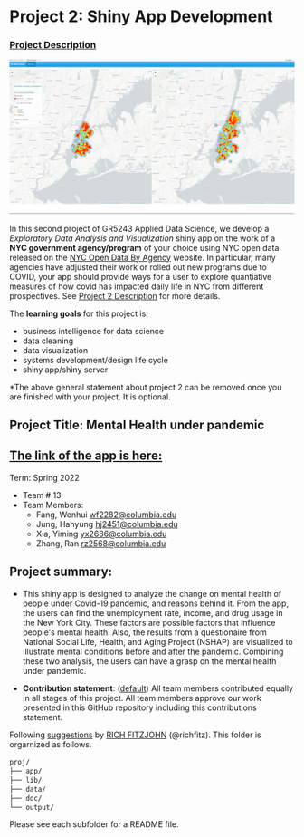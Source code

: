 # Project 2: Shiny App Development

### [Project Description](doc/project2_desc.md)

![screenshot](doc/figs/map.jpg)

In this second project of GR5243 Applied Data Science, we develop a *Exploratory Data Analysis and Visualization* shiny app on the work of a **NYC government agency/program** of your choice using NYC open data released on the [NYC Open Data By Agency](https://opendata.cityofnewyork.us/data/) website. In particular, many agencies have adjusted their work or rolled out new programs due to COVID, your app should provide ways for a user to explore quantiative measures of how covid has impacted daily life in NYC from different prospectives. See [Project 2 Description](doc/project2_desc.md) for more details.  

The **learning goals** for this project is:

- business intelligence for data science
- data cleaning
- data visualization
- systems development/design life cycle
- shiny app/shiny server

*The above general statement about project 2 can be removed once you are finished with your project. It is optional.

## Project Title: Mental Health under pandemic
## [The link of the app is here:](https://grp13.shinyapps.io/App_mentalHealth/)
Term: Spring 2022

+ Team # 13
+ Team Members:
  + Fang, Wenhui wf2282@columbia.edu
  + Jung, Hahyung hj2451@columbia.edu
  + Xia, Yiming yx2686@columbia.edu
  + Zhang, Ran rz2568@columbia.edu

## Project summary: 
+ This shiny app is designed to analyze the change on mental health of people under Covid-19 pandemic, and reasons behind it. From the app, the users can find the unemployment rate, income, and drug usage in the New York City. These factors are possible factors that influence people's mental health. Also, the results from a questionaire from National Social Life, Health, and Aging Project (NSHAP) are visualized to illustrate mental conditions before and after the pandemic. Combining these two analysis, the users can have a grasp on the mental health under pandemic.

+ **Contribution statement**: ([default](doc/a_note_on_contributions.md)) All team members contributed equally in all stages of this project. All team members approve our work presented in this GitHub repository including this contributions statement. 

Following [suggestions](http://nicercode.github.io/blog/2013-04-05-projects/) by [RICH FITZJOHN](http://nicercode.github.io/about/#Team) (@richfitz). This folder is orgarnized as follows.

```
proj/
├── app/
├── lib/
├── data/
├── doc/
└── output/
```

Please see each subfolder for a README file.

